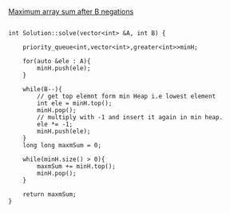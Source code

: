 [Maximum array sum after B negations](https://www.scaler.com/academy/mentee-dashboard/class/43250/assignment/problems/4395/?navref=cl_pb_nv_tb)

```

int Solution::solve(vector<int> &A, int B) {

    priority_queue<int,vector<int>,greater<int>>minH;

    for(auto &ele : A){
        minH.push(ele);
    }

    while(B--){
        // get top elemnt form min Heap i.e lowest element
        int ele = minH.top();
        minH.pop();
        // multiply with -1 and insert it again in min heap.
        ele *= -1;
        minH.push(ele);
    }
    long long maxmSum = 0;

    while(minH.size() > 0){
        maxmSum += minH.top();
        minH.pop();
    }

    return maxmSum;
}


```
